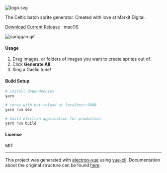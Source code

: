 ![logo.svg][1]

The Celtic batch sprite generator. Created with love at Markit Digital.

[Download Current Release](https://github.com/docmars/spriggan/releases/tag/0.1.0) · macOS

![spriggan.gif][2]

#### Usage
1. Drag images, or folders of images you want to create sprites out of.
2. Click **Generate All**.
3. Sing a Gaelic tune!

#### Build Setup

``` bash
# install dependencies
yarn

# serve with hot reload at localhost:9080
yarn run dev

# build electron application for production
yarn run build

```

#### License

MIT

---

This project was generated with [electron-vue](https://github.com/SimulatedGREG/electron-vue) using [vue-cli](https://github.com/vuejs/vue-cli). Documentation about the original structure can be found [here](https://simulatedgreg.gitbooks.io/electron-vue/content/index.html).

[1]: https://github.com/docmars/spriggan/blob/master/resources/logo.png
[2]: https://github.com/docmars/spriggan/blob/master/resources/spriggan.gif
